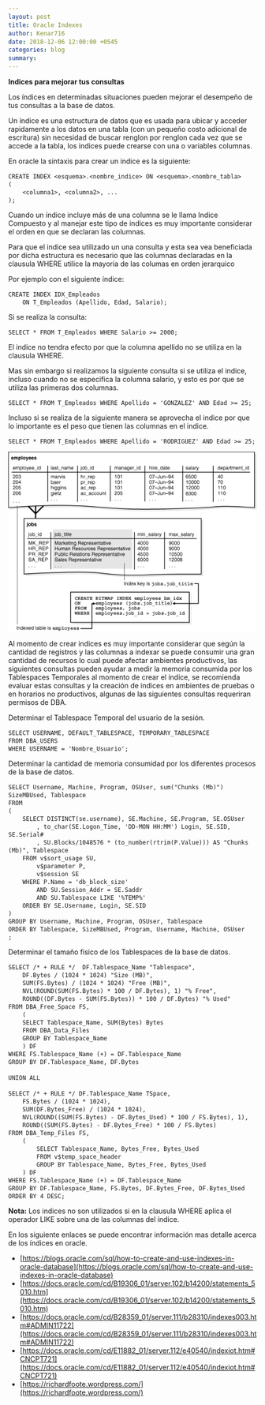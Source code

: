 ```yaml
---
layout: post
title: Oracle Indexes
author: Kenar716
date: 2018-12-06 12:00:00 +0545
categories: blog
summary:
---
```


**Indices para mejorar tus consultas**

Los índices en determinadas situaciones pueden mejorar el desempeño de tus consultas a la base de datos.

Un índice es una estructura de datos que es usada para ubicar y acceder  rapidamente a los datos en una tabla (con un pequeño costo adicional de escritura) sin necesidad de buscar renglon por renglon cada vez que se accede a la tabla, los indices puede crearse con una o variables columnas.

En oracle la sintaxis para crear un indice es la siguiente:

```
CREATE INDEX <esquema>.<nombre_indice> ON <esquema>.<nombre_tabla>
(
    <columna1>, <columna2>, ... 
);
```

Cuando  un índice incluye más de una columna se le llama Indice Compuesto y al manejar este tipo de indices es muy importante considerar el orden en que se declaran las columnas.

Para que el indice sea utilizado un una consulta y esta sea vea beneficiada por dicha estructura es necesario que las columnas declaradas en la clausula WHERE utilice la mayoria de las columas en orden jerarquico

Por ejemplo con el siguiente índice:
```
CREATE INDEX IDX_Empleados
    ON T_Empleados (Apellido, Edad, Salario);
```

Si se realiza la consulta:
```
SELECT * FROM T_Empleados WHERE Salario >= 2000;
```

El indice no tendra efecto por que la columna apellido no se utiliza en la clausula WHERE.

Mas sin embargo si realizamos la siguiente consulta si se utiliza el indice, incluso cuando no se especifica la columna salario, y esto es por que se utiliza las primeras dos columnas.
```
SELECT * FROM T_Empleados WHERE Apellido = 'GONZALEZ' AND Edad >= 25;
```
Incluso si se realiza de la siguiente manera se aprovecha el indice por que lo importante es el peso que tienen las columnas en el indice.
```
SELECT * FROM T_Empleados WHERE Apellido = 'RODRIGUEZ' AND Edad >= 25;
```


![Employee Index Example](/assets\images\posts\2018-12-06-oracleindexes\oracle_employee_index.gif)


Al momento de crear indices es muy importante considerar que según la cantidad de registros y las columnas a indexar se puede consumir una gran cantidad de recursos lo cual puede afectar ambientes productivos, las siguientes consultas pueden ayudar a medir la memoria consumida por los Tablespaces Temporales al momento de crear el indice, se recomienda evaluar estas consultas y la creación de indices en ambientes de pruebas o en horarios no productivos, algunas de las siguientes consultas requeriran permisos de DBA.

Determinar el Tablespace Temporal del usuario de la sesión.
```
SELECT USERNAME, DEFAULT_TABLESPACE, TEMPORARY_TABLESPACE
FROM DBA_USERS
WHERE USERNAME = 'Nombre_Usuario';
```

Determinar la cantidad de memoria consumidad por los diferentes procesos de la base de datos.
```
SELECT Username, Machine, Program, OSUser, sum("Chunks (Mb)") SizeMBUsed, Tablespace
FROM
(
    SELECT DISTINCT(se.username), SE.Machine, SE.Program, SE.OSUser
        , to_char(SE.Logon_Time, 'DD-MON HH:MM') Login, SE.SID, SE.Serial#
        , SU.Blocks/1048576 * (to_number(rtrim(P.Value))) AS "Chunks (Mb)", Tablespace
    FROM v$sort_usage SU,
        v$parameter P,
        v$session SE
    WHERE P.Name = 'db_block_size'
        AND SU.Session_Addr = SE.Saddr
        AND SU.Tablespace LIKE '%TEMP%'
    ORDER BY SE.Username, Login, SE.SID
)
GROUP BY Username, Machine, Program, OSUser, Tablespace
ORDER BY Tablespace, SizeMBUsed, Program, Username, Machine, OSUser
;
```

Determinar el tamaño fisico de los Tablespaces de la base de datos.
```
SELECT /* + RULE */  DF.Tablespace_Name "Tablespace",
    DF.Bytes / (1024 * 1024) "Size (MB)",
    SUM(FS.Bytes) / (1024 * 1024) "Free (MB)",
    NVL(ROUND(SUM(FS.Bytes) * 100 / DF.Bytes), 1) "% Free",
    ROUND((DF.Bytes - SUM(FS.Bytes)) * 100 / DF.Bytes) "% Used"
FROM DBA_Free_Space FS,
    (
    SELECT Tablespace_Name, SUM(Bytes) Bytes
    FROM DBA_Data_Files
    GROUP BY Tablespace_Name
    ) DF
WHERE FS.Tablespace_Name (+) = DF.Tablespace_Name
GROUP BY DF.Tablespace_Name, DF.Bytes

UNION ALL

SELECT /* + RULE */ DF.Tablespace_Name TSpace,
    FS.Bytes / (1024 * 1024),
    SUM(DF.Bytes_Free) / (1024 * 1024),
    NVL(ROUND((SUM(FS.Bytes) - DF.Bytes_Used) * 100 / FS.Bytes), 1),
    ROUND((SUM(FS.Bytes) - DF.Bytes_Free) * 100 / FS.Bytes)
FROM DBA_Temp_Files FS,
    (
        SELECT Tablespace_Name, Bytes_Free, Bytes_Used
        FROM v$temp_space_header
        GROUP BY Tablespace_Name, Bytes_Free, Bytes_Used
    ) DF
WHERE FS.Tablespace_Name (+) = DF.Tablespace_Name
GROUP BY DF.Tablespace_Name, FS.Bytes, DF.Bytes_Free, DF.Bytes_Used
ORDER BY 4 DESC;
```

**Nota:** Los indices no son utilizados si en la clausula WHERE aplica el operador LIKE sobre una de las columnas del índice.

En los siguiente enlaces se puede encontrar información mas detalle acerca de los índices en oracle.
* [https://blogs.oracle.com/sql/how-to-create-and-use-indexes-in-oracle-database](https://blogs.oracle.com/sql/how-to-create-and-use-indexes-in-oracle-database)
* [https://docs.oracle.com/cd/B19306_01/server.102/b14200/statements_5010.htm](https://docs.oracle.com/cd/B19306_01/server.102/b14200/statements_5010.htm)
* [https://docs.oracle.com/cd/B28359_01/server.111/b28310/indexes003.htm#ADMIN11722](https://docs.oracle.com/cd/B28359_01/server.111/b28310/indexes003.htm#ADMIN11722)
* [https://docs.oracle.com/cd/E11882_01/server.112/e40540/indexiot.htm#CNCPT721](https://docs.oracle.com/cd/E11882_01/server.112/e40540/indexiot.htm#CNCPT721)
* [https://richardfoote.wordpress.com/](https://richardfoote.wordpress.com/)